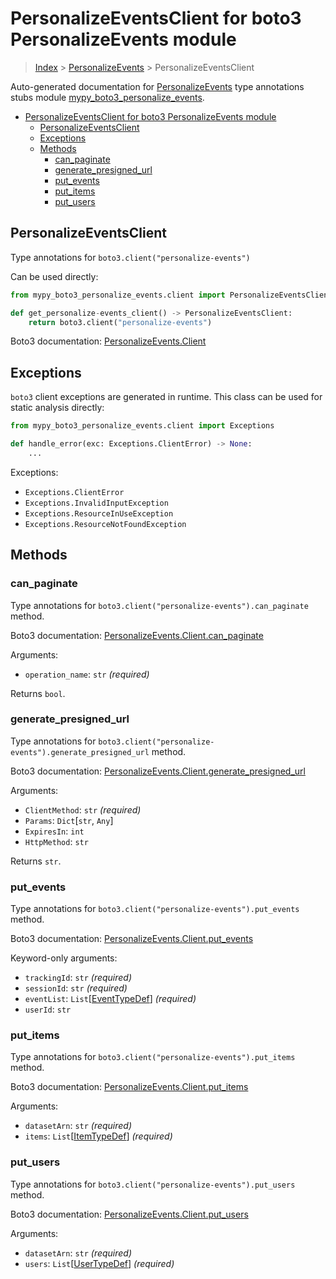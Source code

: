 # PersonalizeEventsClient for boto3 PersonalizeEvents module

> [Index](..) > [PersonalizeEvents](.) > PersonalizeEventsClient

Auto-generated documentation for
[PersonalizeEvents](https://boto3.amazonaws.com/v1/documentation/api/latest/reference/services/personalize-events.html#PersonalizeEvents)
type annotations stubs module
[mypy_boto3_personalize_events](https://pypi.org/project/mypy-boto3-personalize-events/).

- [PersonalizeEventsClient for boto3 PersonalizeEvents module](#personalizeeventsclient-for-boto3-personalizeevents-module)
  - [PersonalizeEventsClient](#personalizeeventsclient)
  - [Exceptions](#exceptions)
  - [Methods](#methods)
    - [can_paginate](#can_paginate)
    - [generate_presigned_url](#generate_presigned_url)
    - [put_events](#put_events)
    - [put_items](#put_items)
    - [put_users](#put_users)

## PersonalizeEventsClient

Type annotations for `boto3.client("personalize-events")`

Can be used directly:

```python
from mypy_boto3_personalize_events.client import PersonalizeEventsClient

def get_personalize-events_client() -> PersonalizeEventsClient:
    return boto3.client("personalize-events")
```

Boto3 documentation:
[PersonalizeEvents.Client](https://boto3.amazonaws.com/v1/documentation/api/latest/reference/services/personalize-events.html#PersonalizeEvents.Client)

## Exceptions

`boto3` client exceptions are generated in runtime. This class can be used for
static analysis directly:

```python
from mypy_boto3_personalize_events.client import Exceptions

def handle_error(exc: Exceptions.ClientError) -> None:
    ...
```

Exceptions:

- `Exceptions.ClientError`
- `Exceptions.InvalidInputException`
- `Exceptions.ResourceInUseException`
- `Exceptions.ResourceNotFoundException`

## Methods

### can_paginate

Type annotations for `boto3.client("personalize-events").can_paginate` method.

Boto3 documentation:
[PersonalizeEvents.Client.can_paginate](https://boto3.amazonaws.com/v1/documentation/api/latest/reference/services/personalize-events.html#PersonalizeEvents.Client.can_paginate)

Arguments:

- `operation_name`: `str` *(required)*

Returns `bool`.

### generate_presigned_url

Type annotations for
`boto3.client("personalize-events").generate_presigned_url` method.

Boto3 documentation:
[PersonalizeEvents.Client.generate_presigned_url](https://boto3.amazonaws.com/v1/documentation/api/latest/reference/services/personalize-events.html#PersonalizeEvents.Client.generate_presigned_url)

Arguments:

- `ClientMethod`: `str` *(required)*
- `Params`: `Dict`\[`str`, `Any`\]
- `ExpiresIn`: `int`
- `HttpMethod`: `str`

Returns `str`.

### put_events

Type annotations for `boto3.client("personalize-events").put_events` method.

Boto3 documentation:
[PersonalizeEvents.Client.put_events](https://boto3.amazonaws.com/v1/documentation/api/latest/reference/services/personalize-events.html#PersonalizeEvents.Client.put_events)

Keyword-only arguments:

- `trackingId`: `str` *(required)*
- `sessionId`: `str` *(required)*
- `eventList`: `List`\[[EventTypeDef](./type_defs.md#eventtypedef)\]
  *(required)*
- `userId`: `str`

### put_items

Type annotations for `boto3.client("personalize-events").put_items` method.

Boto3 documentation:
[PersonalizeEvents.Client.put_items](https://boto3.amazonaws.com/v1/documentation/api/latest/reference/services/personalize-events.html#PersonalizeEvents.Client.put_items)

Arguments:

- `datasetArn`: `str` *(required)*
- `items`: `List`\[[ItemTypeDef](./type_defs.md#itemtypedef)\] *(required)*

### put_users

Type annotations for `boto3.client("personalize-events").put_users` method.

Boto3 documentation:
[PersonalizeEvents.Client.put_users](https://boto3.amazonaws.com/v1/documentation/api/latest/reference/services/personalize-events.html#PersonalizeEvents.Client.put_users)

Arguments:

- `datasetArn`: `str` *(required)*
- `users`: `List`\[[UserTypeDef](./type_defs.md#usertypedef)\] *(required)*
